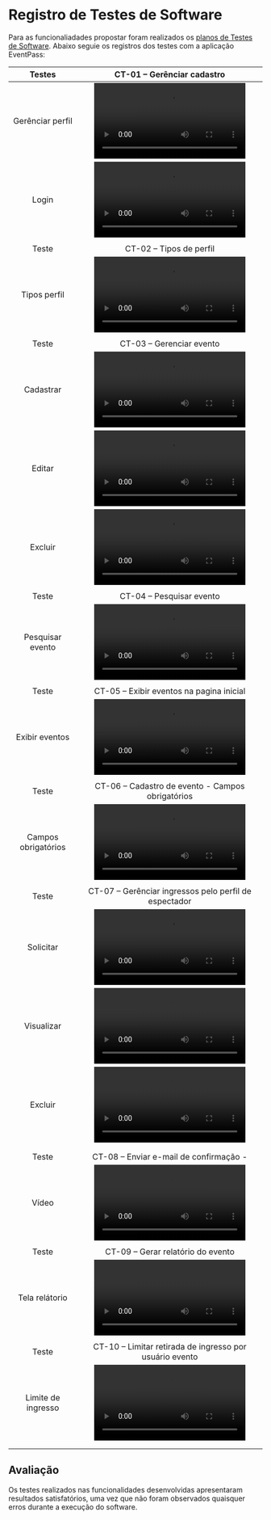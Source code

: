 # Registro de Testes de Software

Para as funcionaliadades propostar foram realizados os <a href="8-Plano de Testes de Software.md"> planos de Testes de Software</a>. Abaixo seguie os registros dos testes com a aplicação EventPass:

|       Testes        |                                                              CT-01 – Gerênciar cadastro                                                               |
| :-----------------: | :---------------------------------------------------------------------------------------------------------------------------------------------------: |
|  Gerênciar perfil   |       <video src="https://github-production-user-asset-6210df.s3.amazonaws.com/126528758/277191074-4958322c-1dbf-40bf-9817-c81877e8b336.webm">        |
|        Login        | <video src="https://github.com/ICEI-PUC-Minas-PMV-ADS/pmv-ads-2023-2-e2-proj-int-t5-eventpass/assets/126528758/c15ee9c8-9868-4da4-8a61-41a2d666ca55"> |
|                     |                                                                                                                                                       |
|        Teste        |                                                                CT-02 – Tipos de perfil                                                                |
|    Tipos perfil     | <video src="https://github.com/ICEI-PUC-Minas-PMV-ADS/pmv-ads-2023-2-e2-proj-int-t5-eventpass/assets/126528758/bb7a7232-645e-4f54-a7e5-f11628f0d4fb"> |
|                     |                                                                                                                                                       |
|        Teste        |                                                               CT-03 – Gerenciar evento                                                                |
|      Cadastrar      | <video src="https://github.com/ICEI-PUC-Minas-PMV-ADS/pmv-ads-2023-2-e2-proj-int-t5-eventpass/assets/126528758/6ff47316-27d0-41d5-abb9-d7b6a9477487"> |
|       Editar        | <video src="https://github.com/ICEI-PUC-Minas-PMV-ADS/pmv-ads-2023-2-e2-proj-int-t5-eventpass/assets/126528758/40ec09f8-7dd6-46ce-b01c-b2a4bc24da72"> |
|       Excluir       | <video src="https://github.com/ICEI-PUC-Minas-PMV-ADS/pmv-ads-2023-2-e2-proj-int-t5-eventpass/assets/126528758/7e7c5a91-d33c-4ad4-9c73-a2a9a1656a0f"> |
|                     |
|        Teste        |                                                               CT-04 – Pesquisar evento                                                                |
|  Pesquisar evento   | <video src="https://github.com/ICEI-PUC-Minas-PMV-ADS/pmv-ads-2023-2-e2-proj-int-t5-eventpass/assets/126528758/491632cb-811b-42c0-83a0-075380df583c"> |
|                     |                                                                                                                                                       |
|        Teste        |                                                       CT-05 – Exibir eventos na pagina inicial                                                        |
|   Exibir eventos    | <video src="https://github.com/ICEI-PUC-Minas-PMV-ADS/pmv-ads-2023-2-e2-proj-int-t5-eventpass/assets/126528758/a48bdc39-e5f9-4dc7-89b5-f0a0e8451704"> |
|                     |                                                                                                                                                       |
|        Teste        |                                                   CT-06 – Cadastro de evento - Campos obrigatórios                                                    |
| Campos obrigatórios | <video src="https://github.com/ICEI-PUC-Minas-PMV-ADS/pmv-ads-2023-2-e2-proj-int-t5-eventpass/assets/126528758/9fac4ede-5c3c-4079-9a7a-102d8c594ab8"> |
|                     |                                                                                                                                                       |
|        Teste        |                                                 CT-07 – Gerênciar ingressos pelo perfil de espectador                                                 |
|      Solicitar      | <video src="https://github.com/ICEI-PUC-Minas-PMV-ADS/pmv-ads-2023-2-e2-proj-int-t5-eventpass/assets/126528758/b5476196-8ec4-41ec-a5e2-758dfda71a63"> |
|     Visualizar      | <video src="https://github.com/ICEI-PUC-Minas-PMV-ADS/pmv-ads-2023-2-e2-proj-int-t5-eventpass/assets/126528758/fd40d146-59f8-4452-a696-28b28ff841b8"> |
|       Excluir       | <video src="https://github.com/ICEI-PUC-Minas-PMV-ADS/pmv-ads-2023-2-e2-proj-int-t5-eventpass/assets/126528758/a02155c5-ca97-490a-a818-bc9d7764bd94"> |
|                     |
|                     |                                                                                                                                                       |
|        Teste        |                                                        CT-08 – Enviar e-mail de confirmação -                                                         |
|        Vídeo        | <video src="https://github.com/ICEI-PUC-Minas-PMV-ADS/pmv-ads-2023-2-e2-proj-int-t5-eventpass/assets/126528758/690de30f-dcdd-43e1-9a9d-df5cbaa5ac03"> |
|                     |                                                                                                                                                       |
|        Teste        |                                                           CT-09 – Gerar relatório do evento                                                           |
|   Tela relátorio    | <video src="https://github.com/ICEI-PUC-Minas-PMV-ADS/pmv-ads-2023-2-e2-proj-int-t5-eventpass/assets/126528758/d61b58ea-5d13-4534-a202-613f192fc46f"> |
|                     |
|        Teste        |                                                CT-10 – Limitar retirada de ingresso por usuário evento                                                |
| Limite de ingresso  | <video src="https://github.com/ICEI-PUC-Minas-PMV-ADS/pmv-ads-2023-2-e2-proj-int-t5-eventpass/assets/126528758/98eb2f7c-bff0-45c2-89b7-ff8b843a4bdc"> |
|                     |
|                     |

## Avaliação

Os testes realizados nas funcionalidades desenvolvidas apresentaram resultados satisfatórios, uma vez que não foram observados quaisquer erros durante a execução do software.
